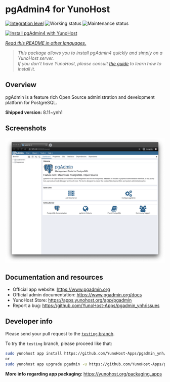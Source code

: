 <!--
N.B.: This README was automatically generated by <https://github.com/YunoHost/apps/tree/master/tools/readme_generator>
It shall NOT be edited by hand.
-->

# pgAdmin4 for YunoHost

[![Integration level](https://dash.yunohost.org/integration/pgadmin.svg)](https://ci-apps.yunohost.org/ci/apps/pgadmin/) ![Working status](https://ci-apps.yunohost.org/ci/badges/pgadmin.status.svg) ![Maintenance status](https://ci-apps.yunohost.org/ci/badges/pgadmin.maintain.svg)

[![Install pgAdmin4 with YunoHost](https://install-app.yunohost.org/install-with-yunohost.svg)](https://install-app.yunohost.org/?app=pgadmin)

*[Read this README in other languages.](./ALL_README.md)*

> *This package allows you to install pgAdmin4 quickly and simply on a YunoHost server.*  
> *If you don't have YunoHost, please consult [the guide](https://yunohost.org/install) to learn how to install it.*

## Overview

pgAdmin is a feature rich Open Source administration and development platform for PostgreSQL.


**Shipped version:** 8.11~ynh1

## Screenshots

![Screenshot of pgAdmin4](./doc/screenshots/pgadmin4-welcome-light.png)

## Documentation and resources

- Official app website: <https://www.pgadmin.org>
- Official admin documentation: <https://www.pgadmin.org/docs>
- YunoHost Store: <https://apps.yunohost.org/app/pgadmin>
- Report a bug: <https://github.com/YunoHost-Apps/pgadmin_ynh/issues>

## Developer info

Please send your pull request to the [`testing` branch](https://github.com/YunoHost-Apps/pgadmin_ynh/tree/testing).

To try the `testing` branch, please proceed like that:

```bash
sudo yunohost app install https://github.com/YunoHost-Apps/pgadmin_ynh/tree/testing --debug
or
sudo yunohost app upgrade pgadmin -u https://github.com/YunoHost-Apps/pgadmin_ynh/tree/testing --debug
```

**More info regarding app packaging:** <https://yunohost.org/packaging_apps>
